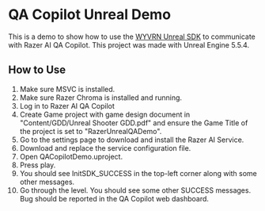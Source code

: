 # QA Copilot Unreal Demo

This is a demo to show how to use the [WYVRN Unreal SDK](https://www.wyvrn.com/) to communicate with Razer AI QA Copilot. This project was made with Unreal Engine 5.5.4.

## How to Use

1. Make sure MSVC is installed. 
2. Make sure Razer Chroma is installed and running.
3. Log in to Razer AI QA Copilot
4. Create Game project with game design document in "Content/GDD/Unreal Shooter GDD.pdf" and ensure the Game Title of the project is set to "RazerUnrealQADemo".
5. Go to the settings page to download and install the Razer AI Service.
6. Download and replace the service configuration file.
7. Open QACopilotDemo.uproject.
8. Press play.
9. You should see InitSDK_SUCCESS in the top-left corner along with some other messages.
10. Go through the level. You should see some other SUCCESS messages. Bug should be reported in the QA Copilot web dashboard.
